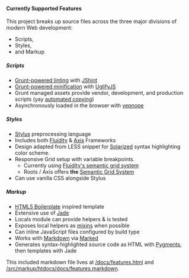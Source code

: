#### Currently Supported Features

This project breaks up source files across the three major divisions of modern Web development:

* Scripts,
* Styles,
* and Markup

##### Scripts

* [Grunt-powered linting](https://github.com/gruntjs/grunt-contrib-jshint) with [JShint](http://jshint.com/)
* [Grunt-powered minification](https://github.com/gruntjs/grunt-contrib-uglify) with [UglifyJS](http://lisperator.net/uglifyjs/)
* Grunt managed assets provide vendor, development, and production scripts (yay [automated copying](https://github.com/gruntjs/grunt-contrib-copy))
*  Asynchronously loaded in the browser with [yepnope](http://yepnopejs.com/)

##### Styles

* [Stylus](http://learnboost.github.io/stylus/) preprocessing language
* Includes both [Fluidity](http://fluiditycss.com/) & [Axis](http://roots.cx/axis/) Frameworks
* Design adapted from LESS snippet for [Solarized](http://ethanschoonover.com/solarized) syntax highlighting color scheme.
* Responsive Grid setup with variable breakpoints.
    *  Currently using [Fluidity's semantic grid system](http://fluiditycss.com/#grid)
    *  Roots / Axis offers **the** [Semantic Grid System](http://semantic.gs/)
* Can use vanilla CSS alongside Stylus

##### Markup

* [HTML5 Boilerplate](http://html5boilerplate.com/) inspired template
* Extensive use of [Jade](http://jade-lang.com)
* Locals module can provide helpers & is tested
* Exposes local helpers as [mixins](https://github.com/visionmedia/jade#a14) when possible
* Can inline JavaScript files configured by build type
* Works with [Markdown](http://daringfireball.net/projects/markdown/) via [Marked](https://github.com/chjj/marked)
* Generates syntax-highlighted source code as HTML with [Pygments](http://pygments.org), then templates with Jade

This included markdown file lives at [/docs/features.html](/docs/features.html) and [/src/markup/htdocs/docs/features.markdown](https://github.com/simshanith/simshanith.github.io/tree/master/src/markup/htdocs/docs/features.markdown).
